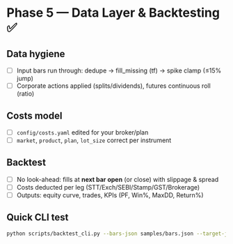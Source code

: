 # Phase 5 — Data Layer & Backtesting ✅

## Data hygiene
- [ ] Input bars run through: dedupe → fill_missing (tf) → spike clamp (≤15% jump)
- [ ] Corporate actions applied (splits/dividends), futures continuous roll (ratio)

## Costs model
- [ ] `config/costs.yaml` edited for your broker/plan
- [ ] `market`, `product`, `plan`, `lot_size` correct per instrument

## Backtest
- [ ] No look-ahead: fills at **next bar open** (or close) with slippage & spread
- [ ] Costs deducted per leg (STT/Exch/SEBI/Stamp/GST/Brokerage)
- [ ] Outputs: equity curve, trades, KPIs (PF, Win%, MaxDD, Return%)

## Quick CLI test
```bash
python scripts/backtest_cli.py --bars-json samples/bars.json --target-json samples/target.json --tf-sec 900 --lot-size 50 --market NSE --product futures --plan INDIA_DISCOUNT --slip-bps 1.5 --spread-bps 0.5
